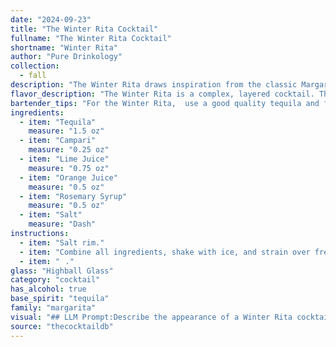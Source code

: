 ```yaml
---
date: "2024-09-23"
title: "The Winter Rita Cocktail"
fullname: "The Winter Rita Cocktail"
shortname: "Winter Rita"
author: "Pure Drinkology"
collection:
  - fall
description: "The Winter Rita draws inspiration from the classic Margarita, blending tequila's agave spirit with the citrusy zing of lime and orange. Its addition of Campari and rosemary syrup, however, gives it a sophisticated twist, reminiscent of the bitter-sweetness found in Negroni-style drinks. "
flavor_description: "The Winter Rita is a complex, layered cocktail. The tequila provides a smooth base with a touch of agave sweetness, while the Campari brings a vibrant bitterness. The lime juice adds a tartness, balanced by the sweetness of orange juice. Rosemary syrup lends a warm, herbal note, and a touch of salt enhances the overall complexity. The result is a unique, refreshing, and slightly savory cocktail that embodies the spirit of winter. "
bartender_tips: "For the Winter Rita,  use a good quality tequila and fresh juices for best flavor. When making the rosemary syrup, use a few sprigs of rosemary for a subtle, not overpowering flavor.  Shake vigorously with ice to ensure proper dilution and chill.  Rim the glass with salt for a touch of savory sweetness.  Garnish with a rosemary sprig for a festive touch. "
ingredients:
  - item: "Tequila"
    measure: "1.5 oz"
  - item: "Campari"
    measure: "0.25 oz"
  - item: "Lime Juice"
    measure: "0.75 oz"
  - item: "Orange Juice"
    measure: "0.5 oz"
  - item: "Rosemary Syrup"
    measure: "0.5 oz"
  - item: "Salt"
    measure: "Dash"
instructions:
  - item: "Salt rim."
  - item: "Combine all ingredients, shake with ice, and strain over fresh ice."
  - item: "⠀."
glass: "Highball Glass"
category: "cocktail"
has_alcohol: true
base_spirit: "tequila"
family: "margarita"
visual: "## LLM Prompt:Describe the appearance of a Winter Rita cocktail. Imagine a glass filled with a vibrant, layered drink. The bottom layer is a deep, ruby red, reminiscent of a winter sunset. This layer gradually transitions to a lighter, golden orange, resembling the setting sun's reflection on snow. Tiny flecks of rosemary float throughout the drink, giving it a touch of festive greenery. Finally, a thin rim of salt on the glass adds a subtle, textural element, hinting at the cocktail's refreshing and invigorating nature. **Bonus:**  Include the following details in your description: * How the light reflects off the drink's surface* The overall impression the cocktail gives off (e.g., festive, sophisticated, refreshing) * Any potential garnishes that could enhance its visual appeal "
source: "thecocktaildb"
---
```


